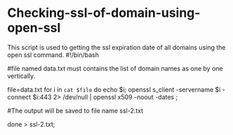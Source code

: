 # Checking-ssl-of-domain-using-open-ssl
This script is used to getting the ssl expiration date of all domains using the open ssl command.
#!/bin/bash

#file named data.txt must contains the list of domain names as one by one vertically.

file=data.txt
for i in `cat $file`
do
echo $i; openssl s_client -servername $i -connect $i:443 2> /dev/null | openssl x509 -noout -dates ;


#The output will be saved to file name ssl-2.txt 

done > ssl-2.txt;
